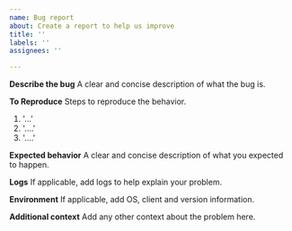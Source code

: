 ```yaml
---
name: Bug report
about: Create a report to help us improve
title: ''
labels: ''
assignees: ''

---
```


**Describe the bug**
A clear and concise description of what the bug is.

**To Reproduce**
Steps to reproduce the behavior.

1. '...'
2. '....'
3. '....'

**Expected behavior**
A clear and concise description of what you expected to happen.

**Logs**
If applicable, add logs to help explain your problem.

**Environment**
If applicable, add OS, client and version information.

**Additional context**
Add any other context about the problem here.
